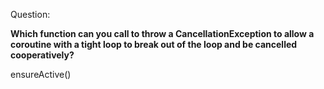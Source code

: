 Question:

**Which function can you call to throw a CancellationException to allow a coroutine with a tight loop to break out of the loop and be cancelled cooperatively?**

<div class="hint">
  ensureActive()
</div>